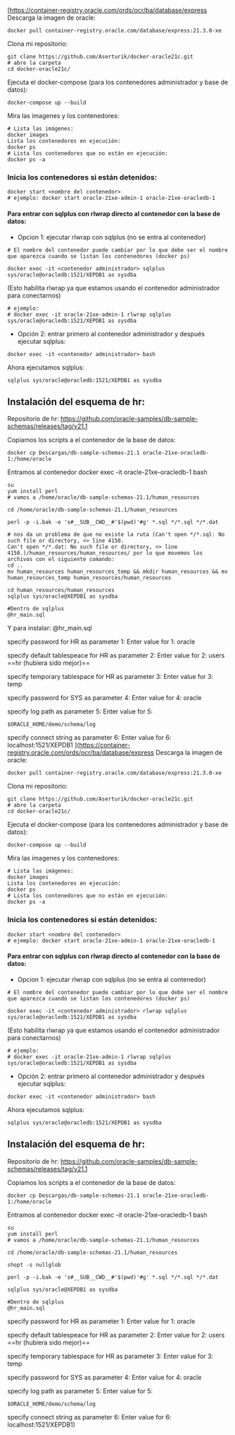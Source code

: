 [https://container-registry.oracle.com/ords/ocr/ba/database/express
Descarga la imagen de oracle: 
```
docker pull container-registry.oracle.com/database/express:21.3.0-xe
```

Clona mi repositorio:

```
git clone https://github.com/Aserturik/docker-oracle21c.git
# abre la carpeta
cd docker-oracle21c/
```

Ejecuta el docker-compose (para los contenedores administrador y base de datos):
```
docker-compose up --build
```

Mira las imagenes y los contenedores:
```
# Lista las imágenes:
docker images
Lista los contenedores en ejecución:
docker ps
# Lista los contenedores que no están en ejecución:
docker ps -a
```
### Inicia los contenedores si están detenidos:
```
docker start <nombre del contenedor>
# ejemplo: docker start oracle-21xe-admin-1 oracle-21xe-oracledb-1
```
#### Para entrar con sqlplus con rlwrap directo al contenedor con la base de datos:

- Opcion 1: ejecutar rlwrap con sqlplus (no se entra al contenedor)
```
# El nombre del contenedor puede cambiar por lo que debe ser el nombre que aparezca cuando se listan los contenedores (docker ps)

docker exec -it <contenedor administrador> sqlplus sys/oracle@oracledb:1521/XEPDB1 as sysdba
```

(Esto habilita rlwrap ya que estamos usando el contenedor administrador para conectarnos)

```
# ejemplo:
# docker exec -it oracle-21xe-admin-1 rlwrap sqlplus sys/oracle@oracledb:1521/XEPDB1 as sysdba
```

- Opción 2: entrar primero al contenedor administrador y después ejecutar sqlplus:

```
docker exec -it <contenedor administrador> bash
```

Ahora ejecutamos sqlplus:
```
sqlplus sys/oracle@oracledb:1521/XEPDB1 as sysdba
```

## Instalación del esquema de hr:

Repositorio de hr:
https://github.com/oracle-samples/db-sample-schemas/releases/tag/v21.1

Copiamos los scripts a el contenedor de  la base de datos:

```
docker cp Descargas/db-sample-schemas-21.1 oracle-21xe-oracledb-1:/home/oracle
```

Entramos al contenedor
docker exec -it oracle-21xe-oracledb-1 bash

```
su
yum install perl
# vamos a /home/oracle/db-sample-schemas-21.1/human_resources

cd /home/oracle/db-sample-schemas-21.1/human_resources

perl -p -i.bak -e 's#__SUB__CWD__#'$(pwd)'#g' *.sql */*.sql */*.dat

# nos da un problema de que no existe la ruta (Can't open */*.sql: No such file or directory, <> line 4150.
Can't open */*.dat: No such file or directory, <> line 4150.)/human_resources/human_resources/ por lo que movemos los archivos con el siguiente comando:
cd ..
mv human_resources human_resources_temp && mkdir human_resources && mv human_resources_temp human_resources/human_resources

cd human_resources/human_resources
sqlplus sys/oracle@XEPDB1 as sysdba

#Dentro de sqlplus
@hr_main.sql
```

Y para instalar: 
@hr_main.sql

specify password for HR as parameter 1:
Enter value for 1: oracle

specify default tablespeace for HR as parameter 2:
Enter value for 2: users ==hr (hubiera sido mejor)==

specify temporary tablespace for HR as parameter 3:
Enter value for 3: temp

specify password for SYS as parameter 4:
Enter value for 4: oracle

specify log path as parameter 5: Enter value for 5: 
```
$ORACLE_HOME/demo/schema/log
```
specify connect string as parameter 6:
Enter value for 6: localhost:1521/XEPDB1
](https://container-registry.oracle.com/ords/ocr/ba/database/express
Descarga la imagen de oracle: 
```
docker pull container-registry.oracle.com/database/express:21.3.0-xe
```

Clona mi repositorio:

```
git clone https://github.com/Aserturik/docker-oracle21c.git
# abre la carpeta
cd docker-oracle21c/
```

Ejecuta el docker-compose (para los contenedores administrador y base de datos):
```
docker-compose up --build
```

Mira las imagenes y los contenedores:
```
# Lista las imágenes:
docker images
Lista los contenedores en ejecución:
docker ps
# Lista los contenedores que no están en ejecución:
docker ps -a
```
### Inicia los contenedores si están detenidos:
```
docker start <nombre del contenedor>
# ejemplo: docker start oracle-21xe-admin-1 oracle-21xe-oracledb-1
```
#### Para entrar con sqlplus con rlwrap directo al contenedor con la base de datos:

- Opcion 1: ejecutar rlwrap con sqlplus (no se entra al contenedor)
```
# El nombre del contenedor puede cambiar por lo que debe ser el nombre que aparezca cuando se listan los contenedores (docker ps)

docker exec -it <contenedor administrador> rlwrap sqlplus sys/oracle@oracledb:1521/XEPDB1 as sysdba
```

(Esto habilita rlwrap ya que estamos usando el contenedor administrador para conectarnos)

```
# ejemplo:
# docker exec -it oracle-21xe-admin-1 rlwrap sqlplus sys/oracle@oracledb:1521/XEPDB1 as sysdba
```

- Opción 2: entrar primero al contenedor administrador y después ejecutar sqlplus:

```
docker exec -it <contenedor administrador> bash
```

Ahora ejecutamos sqlplus:
```
sqlplus sys/oracle@oracledb:1521/XEPDB1 as sysdba
```

## Instalación del esquema de hr:

Repositorio de hr:
https://github.com/oracle-samples/db-sample-schemas/releases/tag/v21.1

Copiamos los scripts a el contenedor de  la base de datos:

```
docker cp Descargas/db-sample-schemas-21.1 oracle-21xe-oracledb-1:/home/oracle
```

Entramos al contenedor
docker exec -it oracle-21xe-oracledb-1 bash

```
su
yum install perl
# vamos a /home/oracle/db-sample-schemas-21.1/human_resources

cd /home/oracle/db-sample-schemas-21.1/human_resources

shopt -s nullglob

perl -p -i.bak -e 's#__SUB__CWD__#'$(pwd)'#g' *.sql */*.sql */*.dat

sqlplus sys/oracle@XEPDB1 as sysdba

#Dentro de sqlplus
@hr_main.sql
```

specify password for HR as parameter 1:
Enter value for 1: oracle

specify default tablespeace for HR as parameter 2:
Enter value for 2: users ==hr (hubiera sido mejor)==

specify temporary tablespace for HR as parameter 3:
Enter value for 3: temp

specify password for SYS as parameter 4:
Enter value for 4: oracle

specify log path as parameter 5: Enter value for 5: 
```
$ORACLE_HOME/demo/schema/log
```
specify connect string as parameter 6:
Enter value for 6: localhost:1521/XEPDB1)
